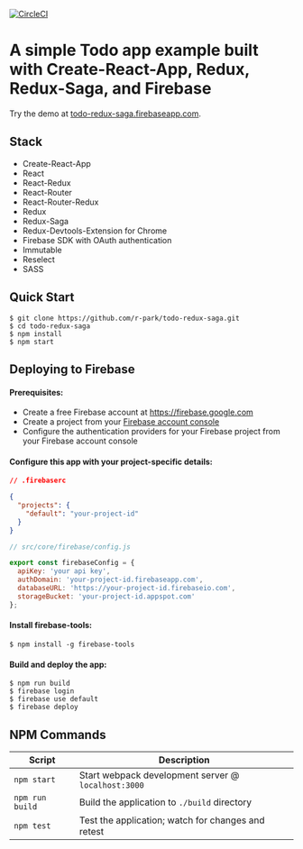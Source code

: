 [![CircleCI](https://circleci.com/gh/r-park/todo-redux-saga.svg?style=shield&circle-token=dc7e150ab97aab05db8f8da4b5874488bf8da0c6)](https://circleci.com/gh/r-park/todo-redux-saga)


# A simple Todo app example built with Create-React-App, Redux, Redux-Saga, and Firebase

Try the demo at <a href="https://todo-redux-saga.firebaseapp.com" target="_blank">todo-redux-saga.firebaseapp.com</a>.


## Stack

- Create-React-App
- React
- React-Redux
- React-Router
- React-Router-Redux
- Redux
- Redux-Saga
- Redux-Devtools-Extension for Chrome
- Firebase SDK with OAuth authentication
- Immutable
- Reselect
- SASS


## Quick Start

```shell
$ git clone https://github.com/r-park/todo-redux-saga.git
$ cd todo-redux-saga
$ npm install
$ npm start
```

## Deploying to Firebase
#### Prerequisites:
- Create a free Firebase account at https://firebase.google.com
- Create a project from your [Firebase account console](https://console.firebase.google.com)
- Configure the authentication providers for your Firebase project from your Firebase account console

#### Configure this app with your project-specific details:
```json
// .firebaserc

{
  "projects": {
    "default": "your-project-id"
  }
}
```

```javascript
// src/core/firebase/config.js

export const firebaseConfig = {
  apiKey: 'your api key',
  authDomain: 'your-project-id.firebaseapp.com',
  databaseURL: 'https://your-project-id.firebaseio.com',
  storageBucket: 'your-project-id.appspot.com'
};
```

#### Install firebase-tools:
```shell
$ npm install -g firebase-tools
```

#### Build and deploy the app:
```shell
$ npm run build
$ firebase login
$ firebase use default
$ firebase deploy
```


## NPM Commands

|Script|Description|
|---|---|
|`npm start`|Start webpack development server @ `localhost:3000`|
|`npm run build`|Build the application to `./build` directory|
|`npm test`|Test the application; watch for changes and retest|

